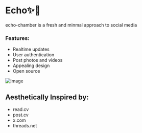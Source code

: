 # Echo✨🌱
echo-chamber is a fresh and minmal approach to social media
### Features:
- Realtime updates
- User authentication
- Post photos and videos
- Appealing design
- Open source

![image](https://github.com/Ashpara10/echo-chamber/assets/96837241/9119d064-c52f-439b-b43c-98d0e90820ed)

## Aesthetically Inspired by:
- read.cv
- post.cv
- x.com
- threads.net

